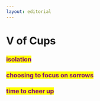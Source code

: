 ```yaml
---
layout: editorial
---
```


# V of Cups



### <mark style="color:purple;">isolation</mark>

### <mark style="color:purple;">choosing to focus on sorrows</mark>

### <mark style="color:purple;">time to cheer up</mark>

<mark style="color:purple;"></mark>

<mark style="color:purple;"></mark>
